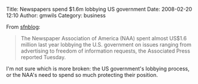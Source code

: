 Title: Newspapers spend $1.6m lobbying US government
Date: 2008-02-20 12:10
Author: gmwils
Category: business

From [sfnblog][]:

> The Newspaper Association of America (NAA) spent almost US$1.6 million
> last year lobbying the U.S. government on issues ranging from
> advertising to freedom of information requests, the Associated Press
> reported Tuesday.

I'm not sure which is more broken: the US government's lobbying process,
or the NAA's need to spend so much protecting their position.

  [sfnblog]: http://www.sfnblog.com/index.php/2008/02/19/1286-naa-spent-us16-million-lobbying-government
